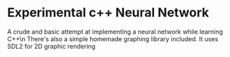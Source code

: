 # Experimental c++ Neural Network
 A crude and basic attempt at implementing a neural network while learning C++\n
 There's also a simple homemade graphing library included. It uses SDL2 for 2D graphic rendering
